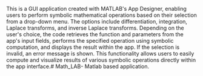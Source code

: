 This is a GUI application created with MATLAB's App Designer, enabling users to perform symbolic mathematical operations based on their selection from a drop-down menu. The options include differentiation, integration, Laplace transforms, and inverse Laplace transforms. Depending on the user's choice, the code retrieves the function and parameters from the app's input fields, performs the specified operation using symbolic computation, and displays the result within the app. If the selection is invalid, an error message is shown. This functionality allows users to easily compute and visualize results of various symbolic operations directly within the app interface.# Math_LAB-
Matlab based application.
